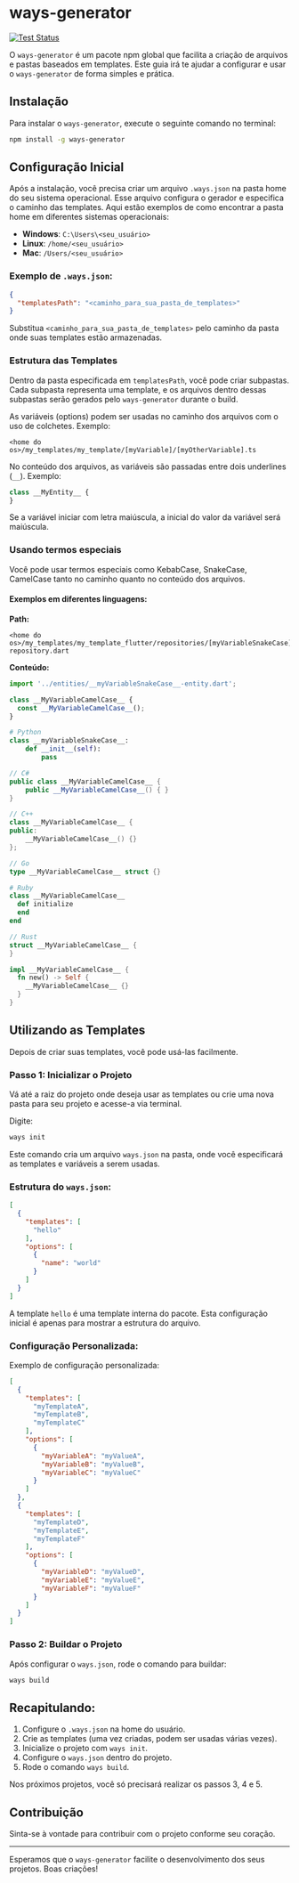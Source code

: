 # ways-generator

[![Test Status](https://github.com/wmgdevelop/ways/workflows/CI/badge.svg)](https://github.com/wmgdevelop/ways/actions)


O `ways-generator` é um pacote npm global que facilita a criação de arquivos e pastas baseados em templates. Este guia irá te ajudar a configurar e usar o `ways-generator` de forma simples e prática.

## Instalação

Para instalar o `ways-generator`, execute o seguinte comando no terminal:

```bash
npm install -g ways-generator
```

## Configuração Inicial

Após a instalação, você precisa criar um arquivo `.ways.json` na pasta home do seu sistema operacional. Esse arquivo configura o gerador e especifica o caminho das templates. Aqui estão exemplos de como encontrar a pasta home em diferentes sistemas operacionais:

- **Windows**: `C:\Users\<seu_usuário>`
- **Linux**: `/home/<seu_usuário>`
- **Mac**: `/Users/<seu_usuário>`

### Exemplo de `.ways.json`:

```json
{
  "templatesPath": "<caminho_para_sua_pasta_de_templates>"
}
```

Substitua `<caminho_para_sua_pasta_de_templates>` pelo caminho da pasta onde suas templates estão armazenadas.

### Estrutura das Templates

Dentro da pasta especificada em `templatesPath`, você pode criar subpastas. Cada subpasta representa uma template, e os arquivos dentro dessas subpastas serão gerados pelo `ways-generator` durante o build. 

As variáveis (options) podem ser usadas no caminho dos arquivos com o uso de colchetes. Exemplo:

```
<home do os>/my_templates/my_template/[myVariable]/[myOtherVariable].ts
```

No conteúdo dos arquivos, as variáveis são passadas entre dois underlines (`__`). Exemplo:

```typescript
class __MyEntity__ {
}
```

Se a variável iniciar com letra maiúscula, a inicial do valor da variável será maiúscula.

### Usando termos especiais

Você pode usar termos especiais como KebabCase, SnakeCase, CamelCase tanto no caminho quanto no conteúdo dos arquivos.

#### Exemplos em diferentes linguagens:

**Path:**

```plaintext
<home do os>/my_templates/my_template_flutter/repositories/[myVariableSnakeCase]-repository.dart
```

**Conteúdo:**

```typescript
import '../entities/__myVariableSnakeCase__-entity.dart';

class __MyVariableCamelCase__ {
  const __MyVariableCamelCase__();
}
```

```python
# Python
class __myVariableSnakeCase__:
    def __init__(self):
        pass
```

```csharp
// C#
public class __MyVariableCamelCase__ {
    public __MyVariableCamelCase__() { }
}
```

```cpp
// C++
class __MyVariableCamelCase__ {
public:
    __MyVariableCamelCase__() {}
};
```

```go
// Go
type __MyVariableCamelCase__ struct {}
```

```ruby
# Ruby
class __MyVariableCamelCase__
  def initialize
  end
end
```

```rust
// Rust
struct __MyVariableCamelCase__ {
}

impl __MyVariableCamelCase__ {
  fn new() -> Self {
    __MyVariableCamelCase__ {}
  }
}
```

## Utilizando as Templates

Depois de criar suas templates, você pode usá-las facilmente. 

### Passo 1: Inicializar o Projeto

Vá até a raiz do projeto onde deseja usar as templates ou crie uma nova pasta para seu projeto e acesse-a via terminal.

Digite:

```bash
ways init
```

Este comando cria um arquivo `ways.json` na pasta, onde você especificará as templates e variáveis a serem usadas.

### Estrutura do `ways.json`:

```json
[
  {
    "templates": [
      "hello"
    ],
    "options": [
      {
        "name": "world"
      }
    ]
  }
]
```

A template `hello` é uma template interna do pacote. Esta configuração inicial é apenas para mostrar a estrutura do arquivo.

### Configuração Personalizada:

Exemplo de configuração personalizada:

```json
[
  {
    "templates": [
      "myTemplateA",
      "myTemplateB",
      "myTemplateC"
    ],
    "options": [
      {
        "myVariableA": "myValueA",
        "myVariableB": "myValueB",
        "myVariableC": "myValueC"
      }
    ]
  },
  {
    "templates": [
      "myTemplateD",
      "myTemplateE",
      "myTemplateF"
    ],
    "options": [
      {
        "myVariableD": "myValueD",
        "myVariableE": "myValueE",
        "myVariableF": "myValueF"
      }
    ]
  }
]
```

### Passo 2: Buildar o Projeto

Após configurar o `ways.json`, rode o comando para buildar:

```bash
ways build
```

## Recapitulando:

1. Configure o `.ways.json` na home do usuário.
2. Crie as templates (uma vez criadas, podem ser usadas várias vezes).
3. Inicialize o projeto com `ways init`.
4. Configure o `ways.json` dentro do projeto.
5. Rode o comando `ways build`.

Nos próximos projetos, você só precisará realizar os passos 3, 4 e 5.

## Contribuição

Sinta-se à vontade para contribuir com o projeto conforme seu coração.

---

Esperamos que o `ways-generator` facilite o desenvolvimento dos seus projetos. Boas criações!

